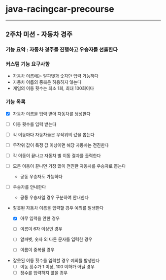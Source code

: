 # java-racingcar-precourse

---

## 2주차 미션 - 자동차 경주
### 기능 요약 : 자동차 경주를 진행하고 우승자를 선출한다
### 커스텀 기능 요구사항
- 자동차 이름에는 알파벳과 숫자만 입력 가능하다
- 자동차 이름의 중복은 허용하지 않는다
- 게임의 이동 횟수는 최소 1회, 최대 100회이다
### 기능 목록
- [x] 자동차 이름을 입력 받아 자동차를 생성한다
  

- [ ] 이동 횟수를 입력 받는다
   

- [ ] 각 이동마다 자동차들은 무작위의 값을 뽑는다
  

- [ ] 무작위 값이 특정 값 이상이면 해당 자동차는 전진한다
  

- [ ] 각 이동이 끝나고 자동차 별 이동 결과를 출력한다
  

- [ ] 모든 이동이 끝나면 가장 많이 전진한 자동차를 우승자로 뽑는다
  - 공동 우승자도 가능하다
  

- [ ] 우승자를 안내한다
  - 공동 우승자일 경우 구분하여 안내한다
  

- 잘못된 자동차 이름을 입력할 경우 예외를 발생한다
  - [x] 아무 입력을 안한 경우
  - [ ] 이름이 6자 이상인 경우
  - [ ] 알파벳, 숫자 외 다른 문자를 입력한 경우
  - [ ] 이름이 중복될 경우
  

- 잘못된 이동 횟수를 입력할 경우 예외를 발생한다
  - [ ] 이동 횟수가 1 이상, 100 이하가 아닐 경우
  - [ ] 정수를 입력하지 않을 경우